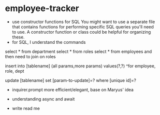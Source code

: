# employee-tracker


- use constructor functions for SQL 
You might want to use a separate file that contains functions for performing specific SQL queries you'll need to use. A constructor function or class could be helpful for organizing these.
- for SQL, I understand the commands

select * from department
select * from roles
select * from employees and then need to join on roles 

insert into [tablename] (all params,more params) values(?,?)
^for employee, role, dept

update [tablename] set [param-to-update]=? where [unique id]=?

<!-- combine files using Joins -->


- inquirer.prompt more efficient/elegant, base on Maryus' idea

- understanding async and await





- write read me